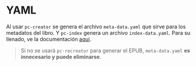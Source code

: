 # YAML

Al usar `pc-creator` se genera el archivo `meta-data.yaml` que sirve para 
los metadatos del libro. Y `pc-index` genera un archivo `index-data.yaml`. 
Para su llenado, ve la documentación [aquí](https://nikazhenya.github.io/pecas/html/yaml.html).

> Si no se usará `pc-recreator` para generar el EPUB, `meta-data.yaml` 
> **es innecesario y puede eliminarse**.
